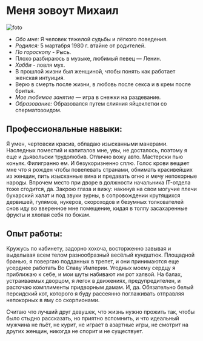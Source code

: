 # **Меня зовоут Михаил**

![foto](https://bipbap.ru/wp-content/uploads/2021/08/386628-730x547.jpg)

- _Обо мне:_ Я человек тяжелой судьбы и лёгкого поведения. 
- _Родился:_ 5 мартабря 1980 г. втайне от родителей. 
- _По гороскопу_ - Рысь. 
- Плохо разбираюсь в музыке, любимый певец — Ленин. 
- _Хобби_ - ловля мух. 
- В прошлой жизни был женщиной, чтобы понять как работает женская интуиция. 
- Верю в смерть после жизни, в любовь после секса и в крем после бритья. 
- _Мое любимое занятие_ — игра в снежки на раздевание. 
- _Образование:_ Образовался путем слияния яйцеклетки со сперматозоидом. 

## Профессиональные навыки: 

Я умен, чертовски красив, обладаю изысканными манерами. Наследных поместий и капиталов мне, увы, не досталось, поэтому я еще и дьявольски трудолюбив. Отлично вожу авто. Мастерски пью коньяк. Филигранно ем. И безукоризненно сплю. Голос крови вещает мне что я рожден чтобы повелевать странами, обнимать красивейших из женщин, пить изысканные вина и предавать огню и мечу непокорные народы. Впрочем место при дворе в должности начальника IT-отдела тоже сгодится, да. Закрою глаза и вижу: накинув на свои могучие плечи бухарский халат и под звуки зурны, в сопровождении крутящихся дервишей, гулямов, нукеров, скороходов и безумных толкователей снов иду во вверенное мне помещение, кидая в толпу засахаренные фрукты и хлопая себя по бокам.

## Опыт работы:

Кружусь по кабинету, задорно хохоча, восторженно завывая и выделывая всем телом разнообразный весёлый кундштюк. Площадной бранью, я повергаю подданных в трепет, и они принимаются еще усерднее работать Во Славу Империи. Угодных моему сердцу я приближаю к себе, и мои шуты набивают им рот халвой. На балах, устраиваемых дворцом, я легок в движениях, предупредителен, и расточаю комплименты придворным дамам. И, да. Обязательно белый персидский кот, которого я буду рассеянно поглаживать отправляя непокорных в яму со скорпионами.

Считаю что лучший друг девушек, что жизнь нужно прожить так, чтобы было стыдно рассказать, но приятно вспомнить, и что идеальный мужчина не пьёт, не курит, не играет в азартные игры, не смотрит на других женщин, никогда не спорит и не существует. 
